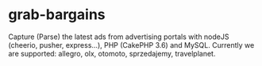 # grab-bargains
Capture (Parse) the latest ads from advertising portals with nodeJS (cheerio, pusher, express...), PHP (CakePHP 3.6) and MySQL. Currently we are supported: allegro, olx, otomoto, sprzedajemy, travelplanet.
